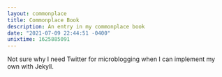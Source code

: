 ```yaml
---
layout: commonplace
title: Commonplace Book
description: An entry in my commonplace book
date: "2021-07-09 22:44:51 -0400"
unixtime: 1625885091
---
```


Not sure why I need Twitter for microblogging when I can implement my own with Jekyll.
